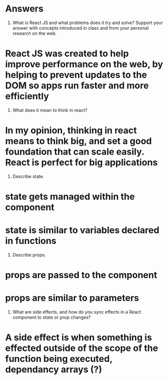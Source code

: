 # Answers

1. What is React JS and what problems does it try and solve? Support your answer with concepts introduced in class and from your personal research on the web.

#  React JS was created to help improve performance on the web, by helping to prevent updates to the DOM so apps run faster and more efficiently

1. What does it mean to think in react?

# In my opinion, thinking in react means to think big, and set a good foundation that can scale easily. React is perfect for big applications

1. Describe state.

# state gets managed within the component

# state is similar to variables declared in functions

1. Describe props.

# props are passed to the component 

# props are similar to parameters 

1. What are side effects, and how do you sync effects in a React component to state or prop changes?

# A side effect is when something is effected outside of the scope of the function being executed, dependancy arrays (?)
